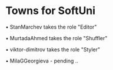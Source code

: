 # Towns for SoftUni
• StanMarchev takes the role "Editor"

• MurtadaAhmed takes the role "Shuffler"

• viktor-dimitrov takes the role "Styler"

• MilaGGeorgieva - pending ..
